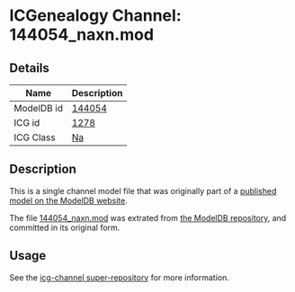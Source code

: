 # ICGenealogy Channel: 144054\_naxn.mod

## Details

Name | Description
---- | -----------
ModelDB id | [144054](http://senselab.med.yale.edu/ModelDB/ShowModel.cshtml?model=144054)
ICG id | [1278](http://icg.neurotheory.ox.ac.uk/channels/2/1278)
ICG Class | [Na](http://icg.neurotheory.ox.ac.uk/channels/2)

## Description

This is a single channel model file that was originally part of a [published model on the ModelDB website](http://senselab.med.yale.edu/mModelDB/ShowModel.cshtml?model=144054).

The file [144054\_naxn.mod](144054_naxn.mod) was extrated from [the ModelDB repository](http://senselab.med.yale.edu/ModelDB/ShowModel.cshtml?model=144054), and committed in its original form.

## Usage

See the [icg-channel super-repository](https://github.com/icgenealogy/icg-channels) for more information.